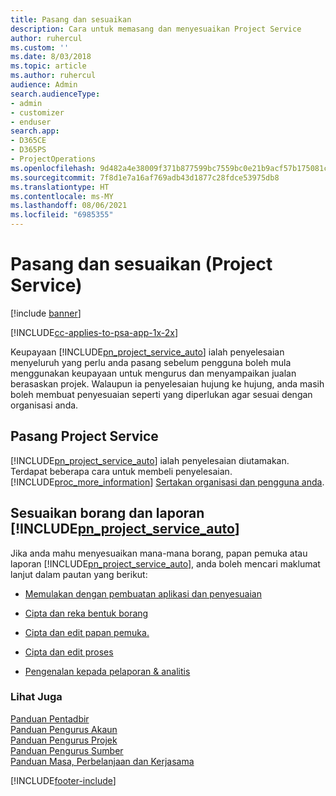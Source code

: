 ```yaml
---
title: Pasang dan sesuaikan
description: Cara untuk memasang dan menyesuaikan Project Service
author: ruhercul
ms.custom: ''
ms.date: 8/03/2018
ms.topic: article
ms.author: ruhercul
audience: Admin
search.audienceType:
- admin
- customizer
- enduser
search.app:
- D365CE
- D365PS
- ProjectOperations
ms.openlocfilehash: 9d482a4e38009f371b877599bc7559bc0e21b9acf57b175081c8618236163585
ms.sourcegitcommit: 7f8d1e7a16af769adb43d1877c28fdce53975db8
ms.translationtype: HT
ms.contentlocale: ms-MY
ms.lasthandoff: 08/06/2021
ms.locfileid: "6985355"
---
```

# <a name="install-and-customize-project-service"></a>Pasang dan sesuaikan (Project Service)

[!include [banner](../includes/psa-now-project-operations.md)]

[!INCLUDE[cc-applies-to-psa-app-1x-2x](../includes/cc-applies-to-psa-app-1x-2x.md)]

Keupayaan [!INCLUDE[pn_project_service_auto](../includes/pn-project-service-auto.md)] ialah penyelesaian menyeluruh yang perlu anda pasang sebelum pengguna boleh mula menggunakan keupayaan untuk mengurus dan menyampaikan jualan berasaskan projek. Walaupun ia penyelesaian hujung ke hujung, anda masih boleh membuat penyesuaian seperti yang diperlukan agar sesuai dengan organisasi anda.  
<!-- TODO: I expect to find the information on how to get and install this here. Please find that and add it here. Same for Project Service.--> 
  
## <a name="install-project-service"></a>Pasang Project Service  
 [!INCLUDE[pn_project_service_auto](../includes/pn-project-service-auto.md)] ialah penyelesaian diutamakan. Terdapat beberapa cara untuk membeli penyelesaian. [!INCLUDE[proc_more_information](../includes/proc-more-information.md)] [Sertakan organisasi dan pengguna anda](/dynamics365/customerengagement/on-premises/admin/onboard-your-organization-and-users-to-dynamics-365-online).  
  
## <a name="customize-pn_project_service_auto-forms-and-reports"></a>Sesuaikan borang dan laporan [!INCLUDE[pn_project_service_auto](../includes/pn-project-service-auto.md)]  
 Jika anda mahu menyesuaikan mana-mana borang, papan pemuka atau laporan [!INCLUDE[pn_project_service_auto](../includes/pn-project-service-auto.md)], anda boleh mencari maklumat lanjut dalam pautan yang berikut:  
  
- [Memulakan dengan pembuatan aplikasi dan penyesuaian](/dynamics365/customerengagement/on-premises/customize/getting-started-customization)  
  
- [Cipta dan reka bentuk borang](/dynamics365/customerengagement/on-premises/customize/create-design-forms)  
  
- [Cipta dan edit papan pemuka.](/dynamics365/customerengagement/on-premises/customize/create-edit-dashboards)  
  
- [Cipta dan edit proses](/dynamics365/customerengagement/on-premises/customize/guide-staff-through-common-tasks-processes)  
  
- [Pengenalan kepada pelaporan & analitis](/dynamics365/customerengagement/on-premises/analytics/reporting-analytics-with-dynamics-365)  
  
### <a name="see-also"></a>Lihat Juga  
 [Panduan Pentadbir](../psa/admin-guide.md)   
 [Panduan Pengurus Akaun](../psa/account-manager-guide.md)   
 [Panduan Pengurus Projek](../psa/project-manager-guide.md)   
 [Panduan Pengurus Sumber](../psa/resource-manager-guide.md)   
 [Panduan Masa, Perbelanjaan dan Kerjasama](../psa/time-expense-collaboration-guide.md)


[!INCLUDE[footer-include](../includes/footer-banner.md)]